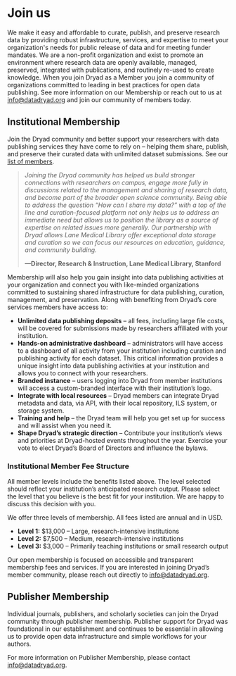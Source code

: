 <h1>Join us</h1>

<p>We make it easy and affordable to curate, publish, and preserve research data
by providing robust infrastructure, services, and expertise to meet your
organization's needs for public release of data and for meeting funder mandates. We
are a non-profit organization and exist to promote an environment where research
data are openly available, managed, preserved, integrated with publications, and
routinely re-used to create knowledge. When you join Dryad as a Member you join
a community of organizations committed to leading in best practices for
open data publishing. See more information on our Membership or reach out
to us at <a href="mailto:info@datadryad.org">info@datadryad.org</a>
and join our community of members today.
</p>

<h2 id="institutional">Institutional Membership</h2>

<p>Join the Dryad community and better support your researchers with data
publishing services they have come to rely on – helping them share, publish, and
preserve their curated data with unlimited dataset submissions. See our
<a href="/stash/our_membership">list of members</a>.

<blockquote class="c-text_styles">
<em>Joining the Dryad community has helped us build stronger connections with
researchers on campus, engage more fully in discussions related to the
management and sharing of research data, and become part of the broader open
science community. Being able to address the question “How can I share my data?”
with a top of the line and curation-focused platform not only helps us to
address an immediate need but allows us to position the library as a source of
expertise on related issues more generally. Our partnership with Dryad allows
Lane Medical Library offer exceptional data storage and curation so we can focus
our resources on education, guidance, and community building.</em>

<strong>&mdash;Director, Research & Instruction, Lane Medical Library,
Stanford</strong>
</blockquote>

<p>
Membership will also help you gain insight into data publishing activities at your organization
and connect you with like-minded organizations committed to sustaining shared infrastructure
for data publishing, curation, management, and preservation. Along with benefiting from Dryad’s
core services members have access to:
</p>
<ul class="c-text_styles">
<li><strong>Unlimited data publishing deposits</strong> – all fees, including large file costs, will be covered for submissions made by researchers affiliated with your institution.</li>
<li><strong>Hands-on administrative dashboard</strong> – administrators will have access to a dashboard of all activity from your institution including curation and publishing activity for each dataset. This critical information provides a unique insight into data publishing activities at your institution and allows you to connect with your researchers.</li>
<li><strong>Branded instance</strong> – users logging into Dryad from member institutions will access a custom-branded interface with their institution’s logo.</li>
<li><strong>Integrate with local resources</strong>  – Dryad members can integrate Dryad metadata and data, via API, with their local repository, ILS system, or storage system.</li>
<li><strong>Training and help</strong> – the Dryad team will help you get set up for success and will assist when you need it.</li>
<li><strong>Shape Dryad’s strategic direction</strong> – Contribute your institution’s views and priorities at Dryad-hosted events throughout the year. Exercise your vote to elect Dryad’s Board of Directors and influence the bylaws.</li>
</ul>

<h3 id="institutional-fee">Institutional Member Fee Structure</h3>
<p>
All member levels include the benefits listed above. The level selected should reflect your institution’s anticipated research output. Please select the level that you believe is the best fit for your institution. We are happy to discuss this decision with you.
</p>

<p>
We offer three levels of membership. All fees listed are annual and in USD.
<ul class="c-text_styles">
<li><strong>Level 1:</strong> $13,000 – Large, research-intensive institutions</li>
<li><strong>Level 2:</strong> $7,500 – Medium, research-intensive institutions</li>
<li><strong>Level 3:</strong> $3,000 – Primarily teaching institutions or small research output</li>
</ul>
</p>
<p>
Our open membership is focused on accessible and transparent membership fees and services. If you are interested in joining Dryad’s member community, please reach out directly to <a href="mailto:info@datadryad.org">info@datadryad.org</a>.
</p>

<h2 id="publisher">Publisher Membership</h2>
<p>
Individual journals, publishers, and scholarly societies can join the Dryad community through publisher membership. Publisher support for Dryad was foundational in our establishment and continues to be essential in allowing us to provide open data infrastructure and simple workflows for your authors.
</p>
<p>
For more information on Publisher Membership, please contact <a href="mailto:info@datadryad.org">info@datadryad.org</a>.
</p>
